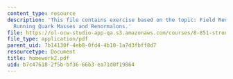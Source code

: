 ```yaml
---
content_type: resource
description: 'This file contains exercise based on the topic: Field Redefinitions,
  Running Quark Masses and Renormalons.'
file: https://ol-ocw-studio-app-qa.s3.amazonaws.com/courses/8-851-strong-interactions-effective-field-theories-of-qcd-spring-2006/b7c476182f5bbf3666b3ea71d0f19864_homework2.pdf
file_type: application/pdf
parent_uid: 7b14130f-4eb8-0fd4-4b10-1a7d3fbff8d7
resourcetype: Document
title: homework2.pdf
uid: b7c47618-2f5b-bf36-66b3-ea71d0f19864
---
```

